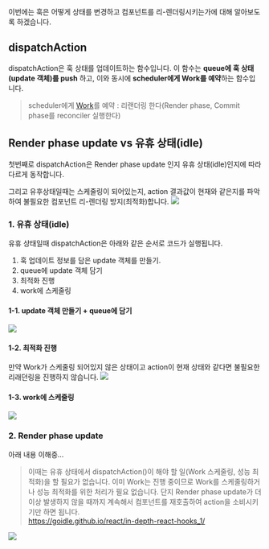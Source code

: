 이번에는 훅은 어떻게 상태를 변경하고 컴포넌트를 리-렌더링시키는가에 대해 알아보도록 하겠습니다.

## dispatchAction
dispatchAction은 훅 상태를 업데이트하는 함수입니다. 이 함수는 **queue에 훅 상태(update 객체)를 push** 하고, 이와 동시에 **scheduler에게 Work를 예약**하는 함수입니다. 
> scheduler에게 [Work](https://velog.io/@boyeon_jeong/%EB%A6%AC%EC%95%A1%ED%8A%B8-%EB%9E%9C%EB%8D%94%EB%A7%81-%ED%8C%8C%ED%97%A4%EC%B3%90%EB%B3%B4%EA%B8%B0Render-Commit-phase)를 예약 : 리랜더링 한다(Render phase, Commit phase를 reconciler 실행한다)

## Render phase update vs 유휴 상태(idle)
첫번째로 dispatchAction은 Render phase update 인지 유휴 상태(idle)인지에 따라 다르게 동작합니다. 

그리고 유후상태일때는 스케줄링이 되어있는지, action 결과값이 현재와 같은지를 파악하여 불필요한 컴포넌트 리-렌더링 방지(최적화)합니다.
![](https://velog.velcdn.com/images/boyeon_jeong/post/0fdcf16f-a0b9-4de6-87c2-aae19ee869eb/image.png)

### 1. 유휴 상태(idle)
유휴 상태일때 dispatchAction은 아래와 같은 순서로 코드가 실행됩니다.

1. 훅 업데이트 정보를 담은 update 객체를 만들기.
2. queue에 update 객체 담기
3. 최적화 진행
4. work에 스케줄링

#### 1-1. update 객체 만들기 + queue에 담기
![](https://velog.velcdn.com/images/boyeon_jeong/post/e3bde274-671c-449e-a407-59897111c908/image.png)

#### 1-2. 최적화 진행
만약 Work가 스케줄링 되어있지 않은 상태이고 action이 현재 상태와 같다면 불필요한 리래던링을 진행하지 않습니다. 
![](https://velog.velcdn.com/images/boyeon_jeong/post/f1a1a8b7-2557-49d0-8119-1af3c950abf6/image.png)

#### 1-3. work에 스케줄링
![](https://velog.velcdn.com/images/boyeon_jeong/post/3a8ad01c-b3bc-4300-a291-a9960cd5c2ff/image.png)


### 2. Render phase update
아래 내용 이해중...
> 이때는 유휴 상태에서 dispatchAction()이 해야 할 일(Work 스케줄링, 성능 최적화)을 할 필요가 없습니다. 이미 Work는 진행 중이므로 Work를 스케줄링하거나 성능 최적화를 위한 처리가 필요 없습니다. 단지 Render phase update가 더 이상 발생하지 않을 때까지 계속해서 컴포넌트를 재호출하여 action을 소비시키기만 하면 됩니다. <br/>
https://goidle.github.io/react/in-depth-react-hooks_1/

![](https://velog.velcdn.com/images/boyeon_jeong/post/6fcc5b93-74c7-48f2-b173-03f69c81ac49/image.png)





